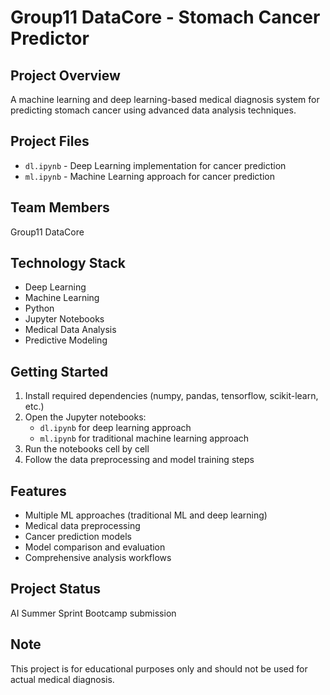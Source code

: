 # Group11 DataCore - Stomach Cancer Predictor

## Project Overview
A machine learning and deep learning-based medical diagnosis system for predicting stomach cancer using advanced data analysis techniques.

## Project Files
- `dl.ipynb` - Deep Learning implementation for cancer prediction
- `ml.ipynb` - Machine Learning approach for cancer prediction

## Team Members
Group11 DataCore

## Technology Stack
- Deep Learning
- Machine Learning
- Python
- Jupyter Notebooks
- Medical Data Analysis
- Predictive Modeling

## Getting Started
1. Install required dependencies (numpy, pandas, tensorflow, scikit-learn, etc.)
2. Open the Jupyter notebooks:
   - `dl.ipynb` for deep learning approach
   - `ml.ipynb` for traditional machine learning approach
3. Run the notebooks cell by cell
4. Follow the data preprocessing and model training steps

## Features
- Multiple ML approaches (traditional ML and deep learning)
- Medical data preprocessing
- Cancer prediction models
- Model comparison and evaluation
- Comprehensive analysis workflows

## Project Status
AI Summer Sprint Bootcamp submission

## Note
This project is for educational purposes only and should not be used for actual medical diagnosis.
